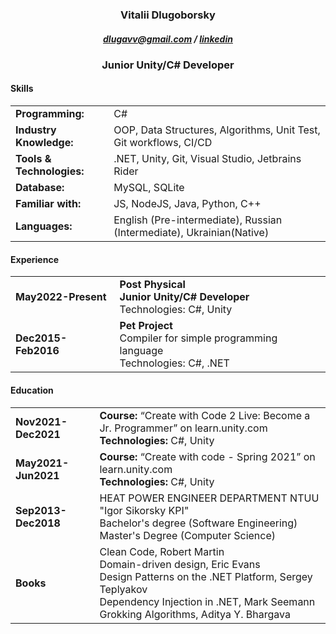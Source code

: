 <h3 align="center">Vitalii Dlugoborsky</h3>
<h5 align="center"><a href="mailto:dlugavv@gmail.com">dlugavv@gmail.com</a> / <a href="https://www.linkedin.com/in/vitalii-dlugoborsky/">linkedin</a></h5>
<h3 align="center">Junior Unity/C# Developer</h3>
<!-- # Vitalii Dlugoborsky
### dlugavv@gmail.com / [linkedin](https://www.linkedin.com/in/vitalii-dlugoborsky/)
# Junior Software Developer -->

<h4>Skills</h4>
<table>
<tbody>
<tr>
<td><strong>Programming:</strong></td>
<td>C#</td>
</tr>
<tr>
<td><strong>Industry Knowledge:</strong></td>
<td>OOP, Data Structures, Algorithms, Unit Test, Git workflows, CI/CD</td>
</tr>
<tr>
<td><strong>Tools &amp; Technologies:</strong></td>
<td>.NET, Unity, Git, Visual Studio, Jetbrains Rider</td>
</tr>
<tr>
<td><strong>Database:</strong></td>
<td>MySQL, SQLite</td>
</tr>
<tr>
<td><strong>Familiar with:</strong></td>
<td>JS, NodeJS, Java, Python, C++</td>
</tr>
<tr>
<td><strong>Languages:</strong></td>
<td>English (Pre-intermediate), Russian (Intermediate), Ukrainian(Native)</td>
</tr>
</tbody>
</table>
<h4>Experience</h4>
<table>
<tbody>
<tr>
<td><strong>May2022-Present</strong></td>
<td><strong>Post Physical</strong><br/><strong>Junior Unity/C# Developer</strong><br/>Technologies: C#, Unity</td>
</tr>
<tr>
<td><strong>Dec2015-Feb2016</strong></td>
<td><strong>Pet Project</strong><br/>Compiler for simple programming language<br/>Technologies: C#, .NET</td>
</tr>
</tbody>
</table>
<h4>Education</h4>
<table>
<tbody>
<tr>
<td><strong>Nov2021-Dec2021</strong></td>
<td><strong>Course:</strong> “Create with Code 2 Live: Become a Jr. Programmer” on learn.unity.com<br/><strong>Technologies:</strong> C#, Unity</td>
</tr>
<tr>
<td><strong>May2021-Jun2021</strong></td>
<td><strong>Course:</strong> “Create with code - Spring 2021” on learn.unity.com<br/><strong>Technologies:</strong> C#, Unity</td>
</tr>
<tr>
<td><strong>Sep2013-Dec2018</strong></td>
<td>HEAT POWER ENGINEER DEPARTMENT NTUU &quot;Igor Sikorsky KPI&quot;<br/>Bachelor's degree (Software Engineering)<br/>Master's Degree (Computer Science)<br/></td>
</tr>
<tr>
<td><strong>Books</strong></td>
<td>Clean Code, Robert Martin<br/>Domain-driven design, Eric Evans<br/>Design Patterns on the .NET Platform, Sergey Teplyakov<br/>Dependency Injection in .NET, Mark Seemann<br/>Grokking Algorithms, Aditya Y. Bhargava</td>
</tr>
</tbody>
</table>

<!--### Skills
&nbsp;|&nbsp;
--- | ---
**Programming:** | C#
**Industry Knowledge:** | OOP, Data Structures, Algorithms, Unit Test, Git workflows, CI/CD
**Tools & Technologies:** | .NET, Unity, Git, Visual Studio, Jetbrains Rider
**Database:** | MySQL, SQLite
**Familiar with:** | JS, NodeJS, Java, Python, C++
**Languages:** | English (Pre-intermediate), Russian (Intermediate), Ukrainian(Native)
### Experience
&nbsp;|&nbsp;
--- | ---
**Mar2022** | **Distributed Lab**<br/>**Intern Software Developer**<br/>Asymmetric Traveling Salesman Problem (Internship Test Task)<br/>Technologies: C#
**Nov2021-Dec2021** | **Saint.wtf**<br/>**Junior Unity C# Developer**<br/>Draw Heels game clone (Test Task)<br/>Technologies: C#, Unity
**May2021-Jun2021** | **Junior Unity C# Developer**<br/>Create with Code: Game Jam on learn.unity.com<br/>Technologies: C#, Unity
**Jan2020** | **Chatbots.studio**<br/>**Junior Backend NodeJS Developer**<br/>Express rest api for school data model (Internship Test Task)<br/>Technologies: NodeJS, ExpressJS, REST, MySQL
**Jul2019-Sep2019** | **IT Project**<br/>**Junior Full-stack Developer**<br/>Web Crawler Client-Server (for E-Commerce web pages)<br/>Technologies: NodeJS, ExpressJS, ReactJS, Unit Test, JSON
**Dec2015-Feb2016** | **Pet Project**<br/>Compiler for simple programming language<br/>Technologies: C#, .NET
### Education
&nbsp;|&nbsp;
--- | ---
**Nov2021-Dec2021** | **Course:** “Create with Code 2 Live: Become a Jr. Programmer” on learn.unity.com<br/>**Technologies:** C#, Unity
**May2021-Jun2021** | **Course:** “Create with code - Spring 2021” on learn.unity.com<br/>**Technologies:** C#, Unity
**Sep2013-Dec2018** | HEAT POWER ENGINEER DEPARTMENT NTUU "Igor Sikorsky KPI"<br/>Bachelor's degree (Software Engineering)<br/>Master's Degree (Computer Science)<br/>
**Books** | Clean Code, Robert Martin<br/>Domain-driven design, Eric Evans<br/>Design Patterns on the .NET Platform, Sergey Teplyakov<br/>Dependency Injection in .NET, Mark Seemann<br/>Grokking Algorithms, Aditya Y. Bhargava-->
